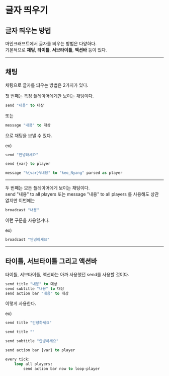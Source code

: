 # **글자 띄우기**

## <span class="title">글자 띄우는 방법</span>
마인크래프트에서 글자를 띄우는 방법은 다양하다.  
기본적으로 **채팅**, **타이틀**, **서브타이틀**, **액션바** 등이 있다.  

---

## <span class="title">채팅</span>
채팅으로 글자를 띄우는 방법은 2가지가 있다.  

첫 번째는 특정 플레이어에게만 보이는 채팅이다.  
```vb
send "내용" to 대상
```
또는  
```vb
message "내용" to 대상
```
으로 채팅을 보낼 수 있다.  

ex)  
```vb
send "안녕하세요"
```
```vb
send {var} to player
```
```vb
message "%{var}%내용" to "keo_Nyang" parsed as player
```

---

두 번째는 모든 플레이어에게 보이는 채팅이다.  
<span class="c9">send</span> <span class="cc">"내용"</span> to all <span class="c9">players</span> 또는 <span class="c9">message</span> <span class="cc">"내용"</span> to all <span class="c9">players</span> 를 사용해도 상관 없지만 이번에는  
```vb
broadcast "내용"
```
이런 구문을 사용할거다.  

ex)  
```vb
broadcast "안녕하세요"
```

---

## <span class="title">타이틀, 서브타이틀 그리고 액션바</span>  
타이틀, 서브타이틀, 액션바는 아까 사용했던 <span class="c9">send</span>를 사용할 것이다.  

```vb
send title "내용" to 대상
send subtitle "내용" to 대상
send action bar "내용" to 대상
```
이렇게 사용한다.  

ex)  
```vb
send title "안녕하세요"
```
```vb
send title ""
```
```vb
send subtitle "안녕하세요"
```
```vb
send action bar {var} to player
```
```vb
every tick:
    loop all players:
        send action bar now to loop-player
```
